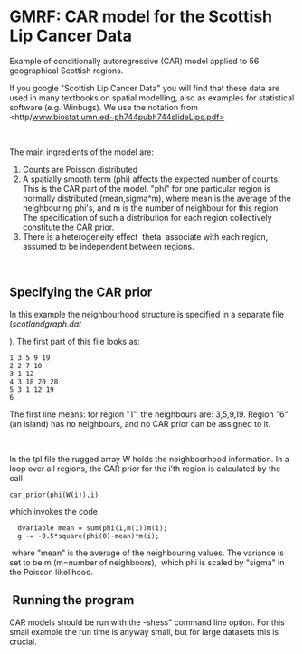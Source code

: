 #  GMRF: CAR model for the Scottish Lip Cancer Data

Example of conditionally autoregressive (CAR) model applied to 56 geographical Scottish regions.

If you google "Scottish Lip Cancer Data" you will find that these data are used in many textbooks on spatial modelling, also as examples for statistical software (e.g. Winbugs). We use the notation from <http/www.biostat.umn.ed~ph744pubh744slideLips.pdf>

 

The main ingredients of the model are:

1. Counts are Poisson distributed
2. A spatially smooth term (phi) affects the expected number of counts. This is the CAR part of the model. "phi" for one particular region is normally distributed (mean,sigma^m), where mean is the average of the neighbouring phi's, and m is the number of neighbour for this region. The specification of such a distribution for each region collectively constitute the CAR prior.
3. There is a heterogeneity effect  theta  associate with each region, assumed to be independent between regions.

 

## Specifying the CAR prior

In this example the neighbourhood structure is specified in a separate file (_scotlandgraph.dat_

). The first part of this file looks as:

    1 3 5 9 19
    2 2 7 10
    3 1 12
    4 3 18 20 28
    5 3 1 12 19
    6

The first line means: for region "1", the neighbours are: 3,5,9,19. Region "6" (an island) has no neighbours, and no CAR prior can be assigned to it.

 

In the tpl file the rugged array W holds the neighboorhood information. In a loop over all regions, the CAR prior for the i'th region is calculated by the call

    car_prior(phi(W(i)),i)

which invokes the code

      dvariable mean = sum(phi(1,m(i))m(i);
      g -= -0.5*square(phi(0)-mean)*m(i);

 where "mean" is the average of the neighbouring values. The variance is set to be m (m=number of neighboors),  which phi is scaled by "sigma" in the Poisson likelihood.

##  Running the program

CAR models should be run with the -shess" command line option. For this small example the run time is anyway small, but for large datasets this is crucial.

 